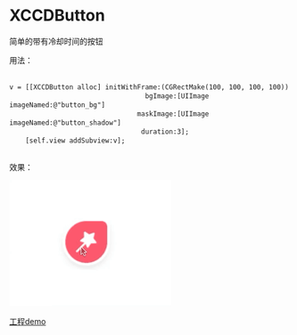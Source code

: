 # XCCDButton

简单的带有冷却时间的按钮

用法：

```

v = [[XCCDButton alloc] initWithFrame:(CGRectMake(100, 100, 100, 100))
                                  bgImage:[UIImage imageNamed:@"button_bg"]
                                maskImage:[UIImage imageNamed:@"button_shadow"]
                                 duration:3];
    [self.view addSubview:v];
    
```

效果：

![avatar](https://github.com/sunXiChun/XCCDButton/blob/master/XCCDButton.gif)

[工程demo](https://github.com/sunXiChun/XCCDButton/)
